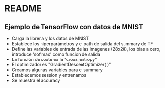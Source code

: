 # README

## Ejemplo de TensorFlow con datos de MNIST

- Carga la libreria y los datos de MNIST
- Establece los hiperparámetros y el path de salida del summary de TF
- Define las variables de entrada de las imagenes (28x28), los bias a cero, introduce 'softmax' como funcion de salida
- La función de coste es la "cross_entropy"
- El optimizador es "GradientDescentOptimizer( )"
- Creamos algunas variables para el summary
- Establecemos session y entrenamos
- Se muestra el accuracy
